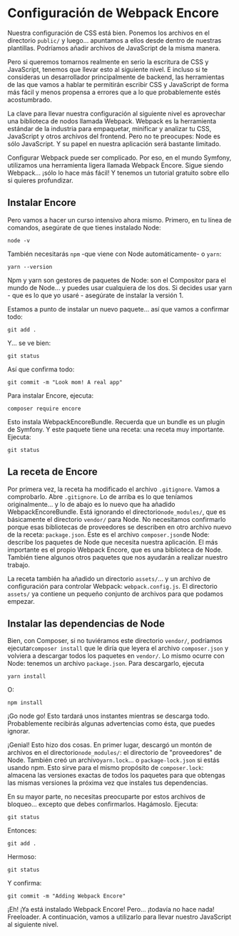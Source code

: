 # Configuración de Webpack Encore

Nuestra configuración de CSS está bien. Ponemos los archivos en el directorio `public/` y luego... apuntamos a ellos desde dentro de nuestras plantillas. Podríamos añadir archivos de JavaScript de la misma manera.

Pero si queremos tomarnos realmente en serio la escritura de CSS y JavaScript, tenemos que llevar esto al siguiente nivel. E incluso si te consideras un desarrollador principalmente de backend, las herramientas de las que vamos a hablar te permitirán escribir CSS y JavaScript de forma más fácil y menos propensa a errores que a lo que probablemente estés acostumbrado.

La clave para llevar nuestra configuración al siguiente nivel es aprovechar una biblioteca de nodos llamada Webpack. Webpack es la herramienta estándar de la industria para empaquetar, minificar y analizar tu CSS, JavaScript y otros archivos del frontend. Pero no te preocupes: Node es sólo JavaScript. Y su papel en nuestra aplicación será bastante limitado.

Configurar Webpack puede ser complicado. Por eso, en el mundo Symfony, utilizamos una herramienta ligera llamada Webpack Encore. Sigue siendo Webpack... ¡sólo lo hace más fácil! Y tenemos un tutorial gratuito sobre ello si quieres profundizar.

## Instalar Encore

Pero vamos a hacer un curso intensivo ahora mismo. Primero, en tu línea de comandos, asegúrate de que tienes instalado Node:

```terminal
node -v
```

También necesitarás `npm` -que viene con Node automáticamente- o `yarn`:

```terminal-silent
yarn --version
```

Npm y yarn son gestores de paquetes de Node: son el Compositor para el mundo de Node... y puedes usar cualquiera de los dos. Si decides usar yarn - que es lo que yo usaré - asegúrate de instalar la versión 1.

Estamos a punto de instalar un nuevo paquete... así que vamos a confirmar todo:

```terminal
git add .
```

Y... se ve bien:

```terminal-silent
git status
```

Así que confirma todo:

```terminal-silent
git commit -m "Look mom! A real app"
```

Para instalar Encore, ejecuta:

```terminal
composer require encore
```

Esto instala WebpackEncoreBundle. Recuerda que un bundle es un plugin de Symfony. Y este paquete tiene una receta: una receta muy importante. Ejecuta:

```terminal
git status
```

## La receta de Encore

Por primera vez, la receta ha modificado el archivo `.gitignore`. Vamos a comprobarlo. Abre `.gitignore`. Lo de arriba es lo que teníamos originalmente... y lo de abajo es lo nuevo que ha añadido WebpackEncoreBundle. Está ignorando el directorio`node_modules/`, que es básicamente el directorio `vendor/` para Node. No necesitamos confirmarlo porque esas bibliotecas de proveedores se describen en otro archivo nuevo de la receta: `package.json`. Este es el archivo `composer.json`de Node: describe los paquetes de Node que necesita nuestra aplicación. El más importante es el propio Webpack Encore, que es una biblioteca de Node. También tiene algunos otros paquetes que nos ayudarán a realizar nuestro trabajo.

La receta también ha añadido un directorio `assets/`... y un archivo de configuración para controlar Webpack: `webpack.config.js`. El directorio `assets/` ya contiene un pequeño conjunto de archivos para que podamos empezar.

## Instalar las dependencias de Node

Bien, con Composer, si no tuviéramos este directorio `vendor/`, podríamos ejecutar`composer install` que le diría que leyera el archivo `composer.json` y volviera a descargar todos los paquetes en `vendor/`. Lo mismo ocurre con Node: tenemos un archivo `package.json`. Para descargarlo, ejecuta

```terminal
yarn install
```

O:

```terminal
npm install
```

¡Go node go! Esto tardará unos instantes mientras se descarga todo. Probablemente recibirás algunas advertencias como ésta, que puedes ignorar.

¡Genial! Esto hizo dos cosas. En primer lugar, descargó un montón de archivos en el directorio`node_modules/`: el directorio de "proveedores" de Node. También creó un archivo`yarn.lock`... o `package-lock.json` si estás usando npm. Esto sirve para el mismo propósito de `composer.lock`: almacena las versiones exactas de todos los paquetes para que obtengas las mismas versiones la próxima vez que instales tus dependencias.

En su mayor parte, no necesitas preocuparte por estos archivos de bloqueo... excepto que debes confirmarlos. Hagámoslo. Ejecuta:

```terminal
git status
```

Entonces:

```terminal
git add .
```

Hermoso:

```terminal-silent
git status
```

Y confirma:

```terminal-silent
git commit -m "Adding Webpack Encore"
```

¡Eh! ¡Ya está instalado Webpack Encore! Pero... ¡todavía no hace nada! Freeloader. A continuación, vamos a utilizarlo para llevar nuestro JavaScript al siguiente nivel.
